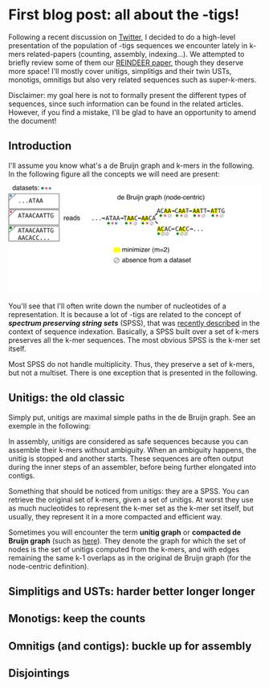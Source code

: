 
# First blog post: all about the -tigs!
Following a recent discussion on [Twitter](https://twitter.com/bioinfochat/status/1252912873698988035?s=20), I decided to do a high-level presentation of the population of -tigs sequences we encounter lately in k-mers related-papers (counting, assembly, indexing...). We attempted to briefly review some of them our [REINDEER paper](https://www.biorxiv.org/content/10.1101/2020.03.29.014159v2), though they deserve more space! I'll mostly cover unitigs, simplitigs and their twin USTs, monotigs, omnitigs but also very related sequences such as super-k-mers. 

Disclaimer: my goal here is not to formally present the different types of sequences, since such information can be found in the related articles. However, if you find a mistake, I'll be glad to have an opportunity to amend the document!

## Introduction
I'll assume you know what's a de Bruijn graph and k-mers in the following. In the following figure all the concepts we will need are present:

<img src="files/intro.png" alt="drawing" width="600"/>


You'll see that I'll often write down the number of nucleotides of a representation.
It is because a lot of -tigs are related to the concept of **_spectrum preserving string sets_** (SPSS), that was [recently described](https://www.biorxiv.org/content/10.1101/2020.01.07.896928v2) in the context of sequence indexation.
Basically, a SPSS built over a set of k-mers preserves all the k-mer sequences. The most obvious SPSS is the k-mer set itself.

Most SPSS do not handle multiplicity. Thus, they preserve a set of k-mers, but not a multiset. There is one exception that is presented in the following.

## Unitigs: the old classic
Simply put, unitigs are maximal simple paths in the de Bruijn graph. See an exemple in the following:

In assembly, unitigs are considered as safe sequences because you can assemble their k-mers without ambiguity. When an ambiguity happens, the unitig is stopped and another starts. These sequences are often output during the inner steps of an assembler, before being further elongated into contigs.

Something that should be noticed from unitigs: they are a SPSS. You can retrieve the original set of k-mers, given a set of unitigs. At worst they use as much nucleotides to represent the k-mer set as the k-mer set itself, but usually, they represent it in a more compacted and efficient way.

Sometimes you will encounter the term **unitig graph** or **compacted de Bruijn graph** (such as [here](https://www.ncbi.nlm.nih.gov/pubmed/27307618)). They denote the graph for which the set of nodes is the set of unitigs computed from the k-mers, and with edges remaining the same k-1 overlaps as in the original de Bruijn graph (for the node-centric definition).

## Simplitigs and USTs: harder better longer longer


## Monotigs: keep the counts

## Omnitigs (and contigs): buckle up for assembly 

## Disjointings
